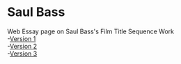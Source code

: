 # Saul Bass
Web Essay page on Saul Bass's Film Title Sequence Work
<br>
-[Version 1](https://peter-ixd-belfast.github.io/baskerville/baskerville_1.html)
<br>
-[Version 2](https://peter-ixd-belfast.github.io/baskerville/baskerville_2.html)
<br>
-[Version 3](https://peter-ixd-belfast.github.io/baskerville/baskerville_3.html)